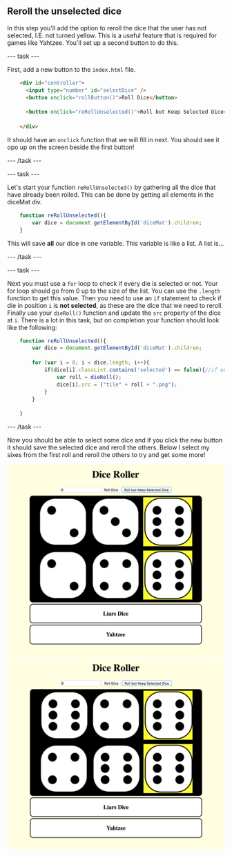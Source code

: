## Reroll the unselected dice

In this step you'll add the option to reroll the dice that the user has not selected, I.E. not turned yellow. This is a useful feature that is required for games like Yahtzee. You'll set up a second button to do this.

--- task ---

First, add a new button to the `index.html` file.

```html
    <div id="controller">
      <input type="number" id="selectDice" />
      <button onclick="rollButton()">Roll Dice</button>

      <button onclick="reRollUnselected()">Roll but Keep Selected Dice</button>

    </div>
```

It should have an `onclick` function that we will fill in next. You should see it opo up on the screen beside the first button!

--- /task ---

--- task ---

Let's start your function `reRollUnselected()` by gathering all the dice that have already been rolled. This can be done by getting all elements in the diceMat div.

```javascript
    function reRollUnselected(){
        var dice = document.getElementById('diceMat').children;
    }
```

This will save **all** our dice in one variable. This variable is like a list. A list is...
<!-- Mention similar to arrays and explain? Actually returns a HTMLCollection object -->

--- /task ---

--- task ---

Next you must use a `for` loop to check if every die is selected or not. Your for loop should go from 0 up to the size of the list. You can use the `.length` function to get this value. Then you need to use an `if` statement to check if die in position `i` is **not selected**, as these are the dice that we need to reroll. Finally use your `dieRoll()` function and update the `src` property of the dice at `i`. There is a lot in this task, but on completion your function should look like the following:

```javascript
    function reRollUnselected(){
        var dice = document.getElementById('diceMat').children;

        for (var i = 0; i < dice.length; i++){
            if(dice[i].classList.contains('selected') == false){//if unselected, reroll
                var roll = dieRoll();
                dice[i].src = ("tile" + roll + ".png");
            }
        }

    }
```

--- /task ---

Now you should be able to select some dice and if you click the new button it should save the selected dice and reroll the others. Below I select my sixes from the first roll and reroll the others to try and get some more!

![Image of the project at the end of this step](images/step7Image_1.png) ![Image of the project at the end of this step](images/step7Image_2.png)